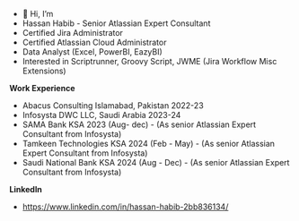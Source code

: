 - 👋 Hi, I’m 
- Hassan Habib - Senior Atlassian Expert Consultant 
- Certified Jira Administrator
- Certified Atlassian Cloud Administrator
- Data Analyst (Excel, PowerBI, EazyBI)
- Interested in Scriptrunner, Groovy Script, JWME (Jira Workflow Misc Extensions)

**Work Experience**
- Abacus Consulting Islamabad, Pakistan 2022-23
- Infosysta DWC LLC, Saudi Arabia 2023-24
- SAMA Bank KSA 2023 (Aug- dec) - (As senior Atlassian Expert Consultant from Infosysta)
- Tamkeen Technologies KSA 2024 (Feb - May) - (As senior Atlassian Expert Consultant from Infosysta)
- Saudi National Bank KSA 2024 (Aug - Dec) - (As senior Atlassian Expert Consultant from Infosysta)

**LinkedIn**
- https://www.linkedin.com/in/hassan-habib-2bb836134/

  
